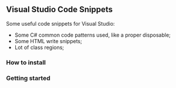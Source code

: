 ## Visual Studio Code Snippets

Some useful code snippets for Visual Studio:

* Some C# common code patterns used, like a proper disposable;
* Some HTML write snippets;
* Lot of class regions;

### How to install

### Getting started
